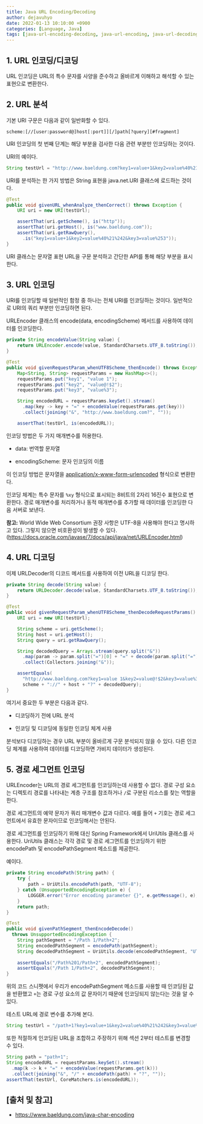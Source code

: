 ```yaml
---
title: Java URL Encoding/Decoding
author: dejavuhyo
date: 2022-01-13 10:10:00 +0900
categories: [Language, Java]
tags: [java-url-encoding-decoding, java-url-encoding, java-url-decoding, url-encoding-decoding, url-encoding, url-decoding, encoding, decoding 자바-url-인코딩-디코딩, 자바-인코딩-디코딩, 인코딩, 디코딩, url-인코딩, url-디코딩]
---
```


## 1. URL 인코딩/디코딩
URL 인코딩은 URL의 특수 문자를 사양을 준수하고 올바르게 이해하고 해석할 수 있는 표현으로 변환한다.

## 2. URL 분석
기본 URI 구문은 다음과 같이 일반화할 수 있다.

```text
scheme:[//[user:password@]host[:port]][/]path[?query][#fragment]
```

URI 인코딩의 첫 번째 단계는 해당 부분을 검사한 다음 관련 부분만 인코딩하는 것이다.

URI의 예이다.

```java
String testUrl = "http://www.baeldung.com?key1=value+1&key2=value%40%21%242&key3=value%253";
```

URI를 분석하는 한 가지 방법은 String 표현을 java.net.URI 클래스에 로드하는 것이다.

```java
@Test
public void givenURL_whenAnalyze_thenCorrect() throws Exception {
    URI uri = new URI(testUrl);

    assertThat(uri.getScheme(), is("http"));
    assertThat(uri.getHost(), is("www.baeldung.com"));
    assertThat(uri.getRawQuery(),
      .is("key1=value+1&key2=value%40%21%242&key3=value%253"));
}
```

URI 클래스는 문자열 표현 URL을 구문 분석하고 간단한 API를 통해 해당 부분을 표시한다.

## 3. URL 인코딩
URI를 인코딩할 때 일반적인 함정 중 하나는 전체 URI를 인코딩하는 것이다. 일반적으로 URI의 쿼리 부분만 인코딩하면 된다.

URLEncoder 클래스의 encode(data, encodingScheme) 메서드를 사용하여 데이터를 인코딩한다.

```java
private String encodeValue(String value) {
    return URLEncoder.encode(value, StandardCharsets.UTF_8.toString());
}

@Test
public void givenRequestParam_whenUTF8Scheme_thenEncode() throws Exception {
    Map<String, String> requestParams = new HashMap<>();
    requestParams.put("key1", "value 1");
    requestParams.put("key2", "value@!$2");
    requestParams.put("key3", "value%3");

    String encodedURL = requestParams.keySet().stream()
      .map(key -> key + "=" + encodeValue(requestParams.get(key)))
      .collect(joining("&", "http://www.baeldung.com?", ""));

    assertThat(testUrl, is(encodedURL));
```

인코딩 방법은 두 가지 매개변수를 허용한다.

* data: 번역할 문자열

* encodingScheme: 문자 인코딩의 이름

이 인코딩 방법은 문자열을 [application/x-www-form-urlencoded](https://www.w3.org/TR/html401/interact/forms.html#h-17.13.4.1) 형식으로 변환한다.

인코딩 체계는 특수 문자를 ```%xy``` 형식으로 표시되는 8비트의 2자리 16진수 표현으로 변환한다. 경로 매개변수를 처리하거나 동적 매개변수를 추가할 때 데이터를 인코딩한 다음 서버로 보낸다.

__참고:__ World Wide Web Consortium 권장 사항은 UTF-8을 사용해야 한다고 명시하고 있다. 그렇지 않으면 비호환성이 발생할 수 있다. (https://docs.oracle.com/javase/7/docs/api/java/net/URLEncoder.html)

## 4. URL 디코딩
이제 URLDecoder의 디코드 메서드를 사용하여 이전 URL을 디코딩 한다.

```java
private String decode(String value) {
    return URLDecoder.decode(value, StandardCharsets.UTF_8.toString());
}

@Test
public void givenRequestParam_whenUTF8Scheme_thenDecodeRequestParams() {
    URI uri = new URI(testUrl);

    String scheme = uri.getScheme();
    String host = uri.getHost();
    String query = uri.getRawQuery();

    String decodedQuery = Arrays.stream(query.split("&"))
      .map(param -> param.split("=")[0] + "=" + decode(param.split("=")[1]))
      .collect(Collectors.joining("&"));

    assertEquals(
      "http://www.baeldung.com?key1=value 1&key2=value@!$2&key3=value%3",
      scheme + "://" + host + "?" + decodedQuery);
}
```

여기서 중요한 두 부분은 다음과 같다.

* 디코딩하기 전에 URL 분석

* 인코딩 및 디코딩에 동일한 인코딩 체계 사용

분석보다 디코딩하는 경우 URL 부분이 올바르게 구문 분석되지 않을 수 있다. 다른 인코딩 체계를 사용하여 데이터를 디코딩하면 가비지 데이터가 생성된다.

## 5. 경로 세그먼트 인코딩
URLEncoder는 URL의 경로 세그먼트를 인코딩하는데 사용할 수 없다. 경로 구성 요소는 디렉토리 경로를 나타내는 계층 구조를 참조하거나 ```/```로 구분된 리소스를 찾는 역할을 한다.

경로 세그먼트의 예약 문자가 쿼리 매개변수 값과 다르다. 예를 들어 ```+``` 기호는 경로 세그먼트에서 유효한 문자이므로 인코딩해서는 안된다.

경로 세그먼트를 인코딩하기 위해 대신 Spring Framework에서 UriUtils 클래스를 사용한다. UriUtils 클래스는 각각 경로 및 경로 세그먼트를 인코딩하기 위한 encodePath 및 encodePathSegment 메소드를 제공한다.

예이다.

```java
private String encodePath(String path) {
    try {
        path = UriUtils.encodePath(path, "UTF-8");
    } catch (UnsupportedEncodingException e) {
        LOGGER.error("Error encoding parameter {}", e.getMessage(), e);
    }
    return path;
}
```

```java
@Test
public void givenPathSegment_thenEncodeDecode() 
  throws UnsupportedEncodingException {
    String pathSegment = "/Path 1/Path+2";
    String encodedPathSegment = encodePath(pathSegment);
    String decodedPathSegment = UriUtils.decode(encodedPathSegment, "UTF-8");
    
    assertEquals("/Path%201/Path+2", encodedPathSegment);
    assertEquals("/Path 1/Path+2", decodedPathSegment);
}
```

위의 코드 스니펫에서 우리가 encodePathSegment 메소드를 사용할 때 인코딩된 값을 반환했고 ```+```는 경로 구성 요소의 값 문자이기 때문에 인코딩되지 않는다는 것을 알 수 있다.

테스트 URL에 경로 변수를 추가해 본다.

```java
String testUrl = "/path+1?key1=value+1&key2=value%40%21%242&key3=value%253";
```

또한 적절하게 인코딩된 URL을 조합하고 주장하기 위해 섹션 2부터 테스트를 변경할 수 있다.

```java
String path = "path+1";
String encodedURL = requestParams.keySet().stream()
  .map(k -> k + "=" + encodeValue(requestParams.get(k)))
  .collect(joining("&", "/" + encodePath(path) + "?", ""));
assertThat(testUrl, CoreMatchers.is(encodedURL));
```

## [출처 및 참고]
* <https://www.baeldung.com/java-char-encoding>
